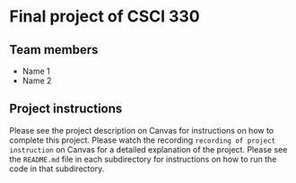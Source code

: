 # Final project of CSCI 330

## Team members

- Name 1
- Name 2

## Project instructions

Please see the project description on Canvas for instructions on how to complete this project. Please watch the recording `recording of project instruction` on Canvas for a detailed explanation of the project. Please see the `README.md` file in each subdirectory for instructions on how to run the code in that subdirectory.